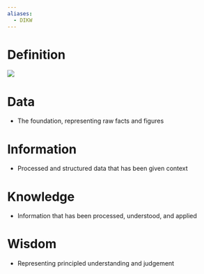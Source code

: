 ```yaml
---
aliases:
  - DIKW
---
```

# Definition

![](https://mltfwbciccuo.i.optimole.com/cb:n4OZ.4d52/w:auto/h:auto/q:mauto/f:best/https://www.evalueserve.com/wp-content/uploads/2021/08/Insights-to-wisdom-infographic.png)

# Data

- The foundation, representing raw facts and figures

# Information

- Processed and structured data that has been given context

# Knowledge

- Information that has been processed, understood, and applied

# Wisdom

- Representing principled understanding and judgement